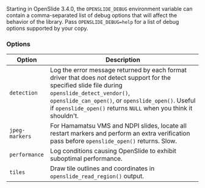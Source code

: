Starting in OpenSlide 3.4.0, the `OPENSLIDE_DEBUG` environment variable can contain a comma-separated list of debug options that will affect the behavior of the library.  Pass `OPENSLIDE_DEBUG=help` for a list of debug options supported by your copy.

### Options

Option | Description
-------|------------
`detection` | Log the error message returned by each format driver that does *not* detect support for the specified slide file during `openslide_detect_vendor()`, `openslide_can_open()`, or `openslide_open()`.  Useful if `openslide_open()` returns `NULL` when you think it shouldn't.
`jpeg-markers` | For Hamamatsu VMS and NDPI slides, locate all restart markers and perform an extra verification pass before `openslide_open()` returns.  Slow.
`performance` | Log conditions causing OpenSlide to exhibit suboptimal performance.
`tiles` | Draw tile outlines and coordinates in `openslide_read_region()` output.